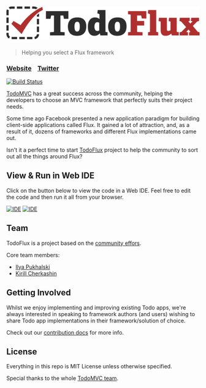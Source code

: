 # ![TodoFlux](media/logo.png)

> Helping you select a Flux framework

### [Website](http://todoflux.com)&nbsp;&nbsp;&nbsp;&nbsp;[Twitter](https://twitter.com/todoflux)

[![Build Status](https://travis-ci.org/TodoFlux/todoflux.svg)](https://travis-ci.org/TodoFlux/todoflux)

[TodoMVC](http://todomvc.com) has a great success across the community, helping the developers to choose an MVC framework that perfectly suits their project needs.

Some time ago Facebook presented a new application paradigm for building client-side applications called Flux. It gained a lot of attraction, and, as a result of it, dozens of frameworks and different Flux implementations came out.

Isn't it a perfect time to start [TodoFlux](http://todoflux.com) project to help the community to sort out all the things around Flux?

## View & Run in Web IDE

Click on the button below to view the code in a Web IDE. Feel free to edit the code and then run it all from your browser.

[![IDE](site-assets/editcloud9.png)](https://c9.io/open/git/?url=git://github.com/todoflux/todoflux.git)
[![IDE](https://codio-public.s3.amazonaws.com/sharing/demo-in-ide.png)](https://codio.com/p/create/?from_github=todoflux/todoflux)


## Team

TodoFlux is a project based on the [community effors](https://github.com/todoflux/todoflux/contributors).

Core team members:

- [Ilya Pukhalski](https://twitter.com/pukhalski)
- [Kirill Cherkashin](https://twitter.com/kirjs)


## Getting Involved

Whilst we enjoy implementing and improving existing Todo apps, we're always interested in speaking to framework authors (and users) wishing to share Todo app implementations in their framework/solution of choice.

Check out our [contribution docs](contributing.md) for more info.


## License

Everything in this repo is MIT License unless otherwise specified.

Special thanks to the whole [TodoMVC team](https://github.com/tastejs/todomvc).
